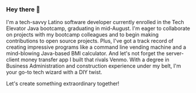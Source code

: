 ### Hey there 👋
I'm a tech-savvy Latino software developer currently enrolled in the Tech Elevator Java bootcamp, graduating in mid-August. 
I'm eager to collaborate on projects with my bootcamp colleagues and to begin making contributions to open source projects. Plus, I've got a track record of creating impressive programs like a command line vending machine and a mind-blowing Java-based BMI calculator. And let's not forget the server-client money transfer app I built that rivals Venmo. With a degree in Business Administration and construction experience under my belt, I'm your go-to tech wizard with a DIY twist. 

Let's create something extraordinary together!

<!--
**danielevaldez/danielevaldez** is a ✨ _special_ ✨ repository because its `README.md` (this file) appears on your GitHub profile.
   
Here are some ideas to get you started:

- 🔭 I’m currently working on ...
- 🌱 I’m currently learning ...
- 👯 I’m looking to collaborate on ...
- 🤔 I’m looking for help with ...
- 💬 Ask me about ...
- 📫 How to reach me: ...
- 😄 Pronouns: ...
- ⚡ Fun fact: ...
-->

